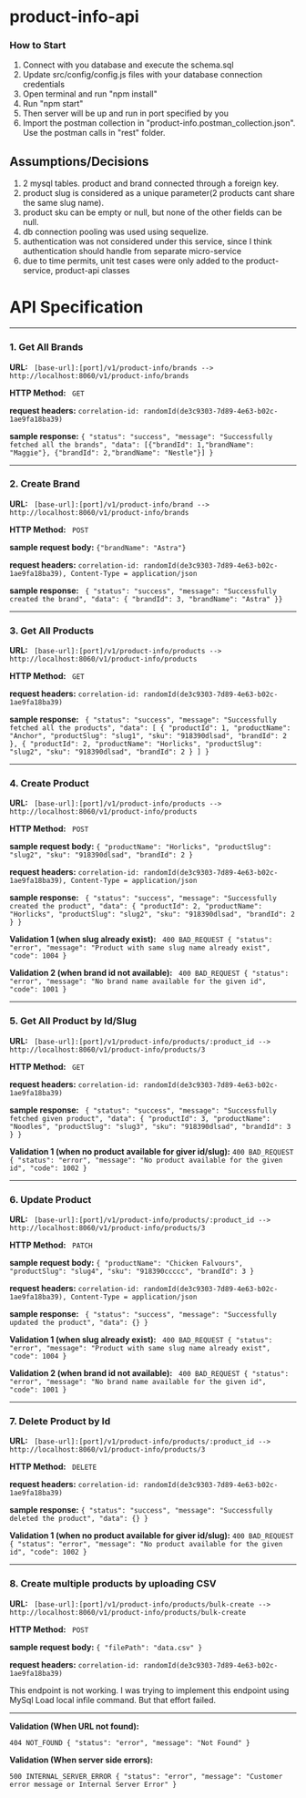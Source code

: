 # product-info-api

### How to Start

1. Connect with you database and execute the schema.sql 
2. Update src/config/config.js files with your database connection credentials
3. Open terminal and run "npm install"
4. Run "npm start"
5. Then server will be up and run in port specified by you
6. Import the postman collection in "product-info.postman_collection.json". Use the postman calls in "rest" folder. 

## Assumptions/Decisions
1. 2 mysql tables. product and brand connected through a foreign key.
2. product slug is considered as a unique parameter(2 products cant share the same slug name).
3. product sku can be empty or null, but none of the other fields can be null.
4. db connection pooling was used using sequelize.
5. authentication was not considered under this service, since I think authentication should handle from separate micro-service
6. due to time permits, unit test cases were only added to the product-service, product-api classes

# API Specification
****
### 1. Get All Brands

**URL:** ` [base-url]:[port]/v1/product-info/brands --> http://localhost:8060/v1/product-info/brands`

**HTTP Method:** ` GET`

**request headers:** `correlation-id: randomId(de3c9303-7d89-4e63-b02c-1ae9fa18ba39)`

**sample response:** `{ "status": "success", "message": "Successfully fetched all the brands",
"data": [{"brandId": 1,"brandName": "Maggie"}, {"brandId": 2,"brandName": "Nestle"}]
}`

****
### 2. Create Brand
**URL:** ` [base-url]:[port]/v1/product-info/brand --> http://localhost:8060/v1/product-info/brands`

**HTTP Method:** ` POST`

**sample request body:** `{"brandName": "Astra"}`

**request headers:** `correlation-id: randomId(de3c9303-7d89-4e63-b02c-1ae9fa18ba39), Content-Type = application/json`

**sample response:** ` { "status": "success", "message": "Successfully created the brand",
"data": { "brandId": 3, "brandName": "Astra" }}`
****


### 3. Get All Products
**URL:** ` [base-url]:[port]/v1/product-info/products --> http://localhost:8060/v1/product-info/products`

**HTTP Method:** ` GET`

**request headers:** `correlation-id: randomId(de3c9303-7d89-4e63-b02c-1ae9fa18ba39)`

**sample response:** ` {
"status": "success",
"message": "Successfully fetched all the products",
"data": [
{
"productId": 1,
"productName": "Anchor",
"productSlug": "slug1",
"sku": "918390dlsad",
"brandId": 2
},
{
"productId": 2,
"productName": "Horlicks",
"productSlug": "slug2",
"sku": "918390dlsad",
"brandId": 2
}
]
}`
****

### 4. Create Product
**URL:** ` [base-url]:[port]/v1/product-info/products --> http://localhost:8060/v1/product-info/products`

**HTTP Method:** ` POST`

**sample request body:** `{
"productName": "Horlicks",
"productSlug": "slug2",
"sku": "918390dlsad",
"brandId": 2
}`

**request headers:** `correlation-id: randomId(de3c9303-7d89-4e63-b02c-1ae9fa18ba39), Content-Type = application/json`

**sample response:** ` {
"status": "success",
"message": "Successfully created the product",
"data": {
"productId": 2,
"productName": "Horlicks",
"productSlug": "slug2",
"sku": "918390dlsad",
"brandId": 2
}
}`

**Validation 1 (when slug already exist):** ` 400 BAD_REQUEST {
"status": "error",
"message": "Product with same slug name already exist",
"code": 1004
}` 

**Validation 2 (when brand id not available):** ` 400 BAD_REQUEST {
"status": "error",
"message": "No brand name available for the given id",
"code": 1001
}`
****

### 5. Get All Product by Id/Slug
**URL:** ` [base-url]:[port]/v1/product-info/products/:product_id --> http://localhost:8060/v1/product-info/products/3`

**HTTP Method:** ` GET`

**request headers:** `correlation-id: randomId(de3c9303-7d89-4e63-b02c-1ae9fa18ba39)`

**sample response:** ` {
"status": "success",
"message": "Successfully fetched given product",
"data": {
"productId": 3,
"productName": "Noodles",
"productSlug": "slug3",
"sku": "918390dlsad",
"brandId": 3
}
}`

**Validation 1 (when no product available for giver id/slug):** `400 BAD_REQUEST {
"status": "error",
"message": "No product available for the given id",
"code": 1002
}`
****

### 6. Update Product
**URL:** ` [base-url]:[port]/v1/product-info/products/:product_id --> http://localhost:8060/v1/product-info/products/3`

**HTTP Method:** ` PATCH`

**sample request body:** `{
"productName": "Chicken Falvours",
"productSlug": "slug4",
"sku": "918390ccccc",
"brandId": 3
}`

**request headers:** `correlation-id: randomId(de3c9303-7d89-4e63-b02c-1ae9fa18ba39), Content-Type = application/json`

**sample response:** ` {
"status": "success",
"message": "Successfully updated the product",
"data": {}
}`

**Validation 1 (when slug already exist):** ` 400 BAD_REQUEST {
"status": "error",
"message": "Product with same slug name already exist",
"code": 1004
}`

**Validation 2 (when brand id not available):** ` 400 BAD_REQUEST {
"status": "error",
"message": "No brand name available for the given id",
"code": 1001
}`
****

### 7. Delete Product by Id

**URL:** ` [base-url]:[port]/v1/product-info/products/:product_id --> http://localhost:8060/v1/product-info/products/3`

**HTTP Method:** ` DELETE`

**request headers:** `correlation-id: randomId(de3c9303-7d89-4e63-b02c-1ae9fa18ba39)`

**sample response:** `{
"status": "success",
"message": "Successfully deleted the product",
"data": {}
}`

**Validation 1 (when no product available for giver id/slug):** `400 BAD_REQUEST {
"status": "error",
"message": "No product available for the given id",
"code": 1002
}`

****
### 8. Create multiple products by uploading CSV

**URL:** ` [base-url]:[port]/v1/product-info/products/bulk-create --> http://localhost:8060/v1/product-info/products/bulk-create`

**HTTP Method:** ` POST`

**sample request body:** `{
"filePath": "data.csv"
}`

**request headers:** `correlation-id: randomId(de3c9303-7d89-4e63-b02c-1ae9fa18ba39)`

This endpoint is not working. I was trying to implement this endpoint using MySql Load local infile command. But that effort failed. 

****

**Validation (When URL not found):**

`404 NOT_FOUND {
"status": "error",
"message": "Not Found"
}`

**Validation (When server side errors):**

`500 INTERNAL_SERVER_ERROR {
"status": "error",
"message": "Customer error message or Internal Server Error"
}`



